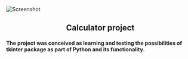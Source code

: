 ![Screenshot](https://github.com/egidijus78/egidijus78/blob/main/img/tkinter%20logo1.jpg)











<h2 align="center"> Calculator project </h2>

<h4> The project was conceived as learning and testing the possibilities of tkinter package as part of Python and its functionality.</h4>




